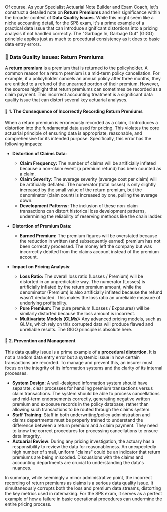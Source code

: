 Of course. As your Specialist Actuarial Note Builder and Exam Coach, let's construct a detailed note on **Return Premiums** and their significance within the broader context of **Data Quality Issues**. While this might seem like a niche accounting detail, for the SP8 exam, it's a prime example of a practical data issue that can introduce significant distortions into a pricing analysis if not handled correctly. The "Garbage In, Garbage Out" (GIGO) principle applies just as much to procedural consistency as it does to basic data entry errors.

### **📗 Data Quality Issues: Return Premiums**

A **return premium** is a premium that is returned to the policyholder. A common reason for a return premium is a mid-term policy cancellation. For example, if a policyholder cancels an annual policy after three months, they are entitled to a refund of the unearned portion of their premium. However, the sources highlight that return premiums can sometimes be recorded as a claim payment. This incorrect accounting treatment is a significant data quality issue that can distort several key actuarial analyses.

#### **🔹 1\. The Consequence of Incorrectly Recording Return Premiums**

When a return premium is erroneously recorded as a claim, it introduces a distortion into the fundamental data used for pricing. This violates the core actuarial principle of ensuring data is appropriate, reasonable, and comprehensive for its intended purpose. Specifically, this error has the following impacts:

* **Distortion of Claims Data**:

  * **Claim Frequency:** The number of claims will be artificially inflated because a non-claim event (a premium refund) has been counted as a claim.  
  * **Claim Severity:** The average severity (average cost per claim) will be artificially deflated. The numerator (total losses) is only slightly increased by the small value of the return premium, but the denominator (claim count) is increased by one, pulling the average down.  
  * **Development Patterns:** The inclusion of these non-claim transactions can distort historical loss development patterns, undermining the reliability of reserving methods like the chain ladder.  
* **Distortion of Premium Data**:

  * **Earned Premium:** The premium figures will be overstated because the reduction in written (and subsequently earned) premium has not been correctly processed. The money left the company but was incorrectly debited from the claims account instead of the premium account.  
* **Impact on Pricing Analysis**:

  * **Loss Ratio:** The overall loss ratio (Losses / Premium) will be distorted in an unpredictable way. The numerator (Losses) is artificially inflated by the return premium amount, while the denominator (Premium) is also artificially inflated because the refund wasn't deducted. This makes the loss ratio an unreliable measure of underlying profitability.  
  * **Pure Premium:** The pure premium (Losses / Exposures) will be similarly distorted because the loss amount is incorrect.  
  * **Multivariate Models (GLMs):** Any advanced pricing models, such as GLMs, which rely on this corrupted data will produce flawed and unreliable results. The GIGO principle is absolute here.

#### **🔹 2\. Prevention and Management**

This data quality issue is a prime example of a **procedural distortion**. It is not a random data entry error but a systemic issue in how certain transactions are recorded. To manage and prevent this, an insurer must focus on the integrity of its information systems and the clarity of its internal processes.

* **System Design**: A well-designed information system should have separate, clear processes for handling premium transactions versus claim transactions. The system should be able to process cancellations and mid-term endorsements correctly, generating negative written premium and exposure records in the policy database, rather than allowing such transactions to be routed through the claims system.  
* **Staff Training**: Staff in both underwriting/policy administration and claims departments must be properly trained to understand the difference between a return premium and a claim payment. They need to know the correct procedures for processing cancellations to ensure data integrity.  
* **Actuarial Review**: During any pricing investigation, the actuary has a responsibility to review the data for reasonableness. An unexpectedly high number of small, uniform "claims" could be an indicator that return premiums are being miscoded. Discussions with the claims and accounting departments are crucial to understanding the data's nuances.

In summary, while seemingly a minor administrative point, the incorrect recording of return premiums as claims is a serious data quality issue. It simultaneously corrupts both the loss and premium data streams, distorting the key metrics used in ratemaking. For the SP8 exam, it serves as a perfect example of how a failure in basic operational procedures can undermine the entire pricing process.

